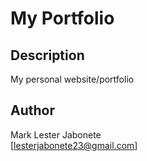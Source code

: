 # My Portfolio

## Description

My personal website/portfolio

## Author

Mark Lester Jabonete  
[lesterjabonete23@gmail.com]
